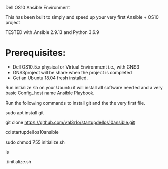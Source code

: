 Dell OS10 Ansible Environment

This has been built to simply and speed up your very first Ansible + OS10 project

TESTED with Ansible 2.9.13 and Python 3.6.9

# Prerequisites: 

- Dell OS10.5.x physical or Virtual Environment i.e., with GNS3
- GNS3project will be share when the project is completed
- Get an Ubuntu 18.04 fresh installed.

Run initialize.sh on your Ubuntu it will install all software needed and a very basic Config_host name Ansible Playbook. 

Run the following commands to install git and the the very first file.


sudo apt install git

git clone https://github.com/val3r1o/startupdellos10ansible.git

cd startupdellos10ansible

sudo chmod 755 initialize.sh

ls

./initialize.sh
